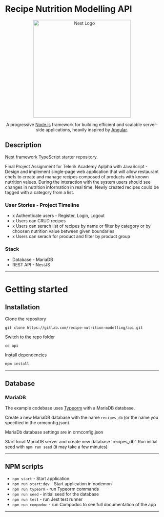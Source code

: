 # Recipe Nutrition Modelling API

<p align="center">
  <a href="http://nestjs.com/" target="blank"><img src="https://nestjs.com/img/logo_text.svg" width="320" alt="Nest Logo" /></a>
</p>

  <p align="center">A progressive <a href="http://nodejs.org" target="blank">Node.js</a> framework for building efficient and scalable server-side applications, heavily inspired by <a href="https://angular.io" target="blank">Angular</a>.</p>

## Description

[Nest](https://github.com/nestjs/nest) framework TypeScript starter repository.

Final Project Assignment for Telerik Academy Aplpha with JavaScript - Design and implement single-page web application that will allow restaurant chefs to create and manage recipes composed of products with known nutrition values. During the interaction with the system users should see changes in nutrition information in real time. Newly created recipes could be tagged with a category from a list.


### User Stories - Project Timeline

- x Authenticate users - Register, Login, Logout
- x Users can CRUD recipes
- x Users can serach list of recipes by name or filter by category or by choosen nutrition value between given boundaries
- x Users can serach for product and filter by product group


### Stack

- Database - MariaDB
- REST API - NestJS

----------

# Getting started

## Installation

Clone the repository

    git clone https://gitlab.com/recipe-nutrition-modelling/api.git

Switch to the repo folder

    cd api
    
Install dependencies
    
    npm install

----------

## Database

### MariaDB

The example codebase uses [Typeorm](http://typeorm.io/) with a MariaDB database.

Create a new MariaDB database with the name `recipes_db` (or the name you specified in the ormconfig.json)

MariaDb database settings are in ormconfig.json

Start local MariaDB server and create new database 'recipes_db'. Run initial seed with `npm run seed` (it may take a few minutes)

----------

## NPM scripts

- `npm start` - Start application
- `npm run start:dev` - Start application in nodemon
- `npm run typeorm` - run Typeorm commands
- `npm run seed` - initial seed for the database
- `npm run test` - run Jest test runner 
- `npm run compodoc` - run Compodoc to see full documentation of the app 

----------
